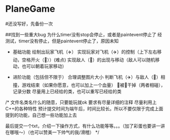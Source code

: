# PlaneGame

#还没写好，先备份一次

##找到一些重大bug
    为什么timer没有stop会停止，或者是paintevent停止了
    经测试，timer没有停止，但是paintevent停止了，原因未知
    

- 基础功能
  绘制出玩家飞机（✈️）
  实现玩家对飞机（✈️）的控制（上下左右移动，空格开火（🚀））(难点)
  实现敌人（🦠）的出现与移动（敌人可以随机移动，也可以朝着玩家移动）

- 进阶功能（包括但不限于）
  合理调整图片大小
  判断飞机（✈️）与敌人（🦠）相撞，游戏结束（如果你愿意，也可以加上一个血量）
  🦠被🚀干掉（两者相碰），记录分数 
  尽量用上已经给的类，也可以重写已经给的类


  
/*
文件名类名什么的随意，只要能玩就ok
要求有尽量详细的注释
尽量利用上C++的各种特性
预计提交时间为端午后，时间比较长。所以不要仅限于完成上面提到的功能，自己想一些功能加上去


最后提交一个txt，介绍一下操作方式，有什么功能等等。。。（加了彩蛋也要讲一讲在哪哦～）（也可以赞美一下帅气的我/滑稽）
*/
